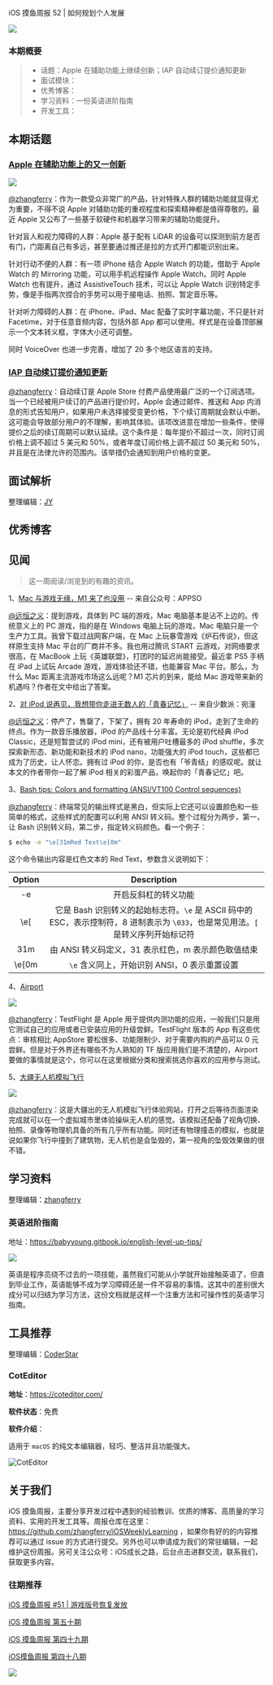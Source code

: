 iOS 摸鱼周报 52 | 如何规划个人发展

![](http://cdn.zhangferry.com/Images/moyu_weekly_cover.jpeg)

### 本期概要

> * 话题：Apple 在辅助功能上继续创新；IAP 自动续订提价通知更新
> * 面试模块：
> * 优秀博客：
> * 学习资料：一份英语进阶指南
> * 开发工具：

## 本期话题

### [Apple 在辅助功能上的又一创新](https://www.apple.com/newsroom/2022/05/apple-previews-innovative-accessibility-features/ "Apple 在辅助功能上的又一创新")

![](http://cdn.zhangferry.com/Images/20220519094126.png)

[@zhangferry](zhangferry.com)：作为一款受众非常广的产品，针对特殊人群的辅助功能就显得尤为重要，不得不说 Apple 对辅助功能的重视程度和探索精神都是值得尊敬的。最近 Apple 又公布了一些基于软硬件和机器学习带来的辅助功能提升。

针对盲人和视力障碍的人群：Apple 基于配有 LiDAR 的设备可以探测到前方是否有门，门距离自己有多远，甚至要通过推还是拉的方式开门都能识别出来。

针对行动不便的人群：有一项 iPhone 结合 Apple Watch 的功能，借助于 Apple Watch 的 Mirroring 功能，可以用手机远程操作 Apple Watch。同时 Apple Watch 也有提升，通过 AssistiveTouch 技术，可以让 Apple Watch 识别特定手势，像是手指两次捏合的手势可以用于接电话、拍照、暂定音乐等。

针对听力障碍的人群：在 iPhone、iPad、Mac 配备了实时字幕功能，不只是针对 Facetime，对于任意音频内容，包括外部 App 都可以使用。样式是在设备顶部展示一个文本转义框，字体大小还可调整。

同时 VoiceOver 也进一步完善，增加了 20 多个地区语言的支持。

### [IAP 自动续订提价通知更新](https://developer.apple.com/news/?id=tpgp89cl "IAP 自动续订提价通知更新")

[@zhangferry](zhangferry.com)：自动续订是 Apple Store 付费产品使用最广泛的一个订阅选项。当一个已经被用户续订的产品进行提价时，Apple 会通过邮件、推送和 App 内消息的形式告知用户，如果用户未选择接受变更价格，下个续订周期就会默认中断。这可能会导致部分用户的不理解，影响其体验。该项改进意在增加一些条件，使得提价之后的续订周期可以默认延续。这个条件是：每年提价不超过一次，同时订阅价格上调不超过 5 美元和 50%，或者年度订阅价格上调不超过 50 美元和 50%，并且是在法律允许的范围内。该举措仍会通知到用户价格的变更。

## 面试解析

整理编辑：[JY](https://juejin.cn/user/1574156380931144)



## 优秀博客



## 见闻

> 这一周阅读/浏览到的有趣的资讯。

1、[Mac 与游戏无缘，M1 来了也没用](https://mp.weixin.qq.com/s/z10cepyRBFVPql52Ym1m0g) -- 来自公众号：APPSO

[@远恒之义](https://github.com/eternaljust)：提到游戏，具体到 PC 端的游戏，Mac 电脑基本是沾不上边的。传统意义上的 PC 游戏，指的是在 Windows 电脑上玩的游戏，Mac 电脑只是一个生产力工具。我曾下载过战网客户端，在 Mac 上玩暴雪游戏《炉石传说》，但这样原生支持 Mac 平台的厂商并不多。我也用过腾讯 START 云游戏，对网络要求很高，在 MacBook 上玩《英雄联盟》，打团时的延迟尚能接受。最近拿 PS5 手柄在 iPad 上试玩 Arcade 游戏，游戏体验还不错，也能兼容 Mac 平台。那么，为什么 Mac 距离主流游戏市场这么远呢？M1 芯片的到来，能给 Mac 游戏带来新的机遇吗？作者在文中给出了答案。

2、[对 iPod 说再见，我想带你走进无数人的「青春记忆」](https://sspai.com/post/73225 "对 iPod 说再见，我想带你走进无数人的「青春记忆」") -- 来自少数派：宛潼

[@远恒之义](https://github.com/eternaljust)：停产了，售罄了，下架了，拥有 20 年寿命的 iPod，走到了生命的终点。作为一款音乐播放器，iPod 的产品线十分丰富。无论是初代经典 iPod Classic，还是短暂尝试的 iPod mini，还有被用户吐槽最多的 iPod shuffle，多次探索新形态、新功能和新技术的 iPod nano，功能强大的 iPod touch，这些都已成为了历史，让人怀恋。拥有过 iPod 的你，是否也有「爷青结」的感叹呢。就让本文的作者带你一起了解 iPod 相关的彩蛋产品，唤起你的「青春记忆」吧。

3、[Bash tips: Colors and formatting (ANSI/VT100 Control sequences)](https://misc.flogisoft.com/bash/tip_colors_and_formatting "Bash tips: Colors and formatting (ANSI/VT100 Control sequences)")

[@zhangferry](zhangferry.com)：终端常见的输出样式是黑白，但实际上它还可以设置颜色和一些简单的格式，这些样式的配置可以利用 ANSI 转义码。整个过程分为两步，第一，让 Bash 识别转义码，第二步，指定转义码颜色。看一个例子：

```bash
$ echo -e "\e[31mRed Text\e[0m"
```

这个命令输出内容是红色文本的 Red Text，参数含义说明如下：

| Option |                         Description                          |
| :----: | :----------------------------------------------------------: |
|   -e   |                     开启反斜杠的转义功能                     |
|  \e[   | 它是 Bash 识别转义的起始标志符。`\e` 是 ASCII 码中的 ESC，表示控制符，8 进制表示为 `\033`，也是常见用法。`[` 是转义序列开始标记符 |
|  31m   |     由 ANSI 转义码定义，31 表示红色，m 表示颜色取值结束      |
| \e[0m  |         `\e` 含义同上，开始识别 ANSI，0 表示重置设置         |

4、[Airport](https://app.airport.community/ "Airport")

![](http://cdn.zhangferry.com/Images/airport_screenshoot.jpeg)

[@zhangferry](zhangferry.com)：TestFlight 是 Apple 用于提供内测功能的应用，一般我们只是用它测试自己的应用或者已安装应用的升级尝鲜。TestFlight 版本的 App 有这些优点：审核相比 AppStore 要松很多、功能限制少、对于需要内购的产品可以 0 元尝鲜。但是对于外界还有哪些不为人熟知的 TF 版应用我们是不清楚的，Airport 要做的事情就是这个，你可以在这里根据分类和搜索挑选你喜欢的应用参与测试。

5、[大疆无人机模拟飞行](https://start.dji.com/ "大疆无人机模拟飞行")

![](http://cdn.zhangferry.com/Images/20220519114451.png)

[@zhangferry](zhangferry.com)：这是大疆出的无人机模拟飞行体验网站，打开之后等待页面渲染完成就可以在一个虚拟城市里体验操纵无人机的感觉。该模拟还配备了视角切换、拍照、录像等物理机具备的所有几乎所有功能。同时还有物理撞击的模拟，也就是说如果你飞行中撞到了建筑物，无人机也是会坠毁的，第一视角的坠毁效果做的很不错。

## 学习资料

整理编辑：[zhangferry](https://zhangferry.com)

### 英语进阶指南

地址：https://babyyoung.gitbook.io/english-level-up-tips/

![](http://cdn.zhangferry.com/Images/20220518204154.png)

英语是程序员绕不过去的一项技能，虽然我们可能从小学就开始接触英语了，但直到毕业工作，英语能够不成为学习障碍还是一件不容易的事情。这其中的差别很大成分可以归结为学习方法，这份文档就是这样一个注重方法和可操作性的英语学习指南。

## 工具推荐

整理编辑：[CoderStar](https://mp.weixin.qq.com/mp/homepage?__biz=MzU4NjQ5NDYxNg==&hid=1&sn=659c56a4ceebb37b1824979522adbb15&scene=18)

### CotEditor

**地址**：https://coteditor.com/

**软件状态**：免费

**软件介绍**：

适用于 `macOS` 的纯文本编辑器，轻巧、整洁并且功能强大。

![CotEditor](http://cdn.zhangferry.com/screenshot@2x.png)



## 关于我们

iOS 摸鱼周报，主要分享开发过程中遇到的经验教训、优质的博客、高质量的学习资料、实用的开发工具等。周报仓库在这里：https://github.com/zhangferry/iOSWeeklyLearning ，如果你有好的的内容推荐可以通过 issue 的方式进行提交。另外也可以申请成为我们的常驻编辑，一起维护这份周报。另可关注公众号：iOS成长之路，后台点击进群交流，联系我们，获取更多内容。

### 往期推荐

[iOS 摸鱼周报 #51 | 游戏版号恢复发放](https://mp.weixin.qq.com/s/ogjhELipiVFRaYJkT2NQwA)

[iOS 摸鱼周报 第五十期](https://mp.weixin.qq.com/s/6IS0RlytWxjeRHyh0f2fXA)

[iOS 摸鱼周报 第四十九期](https://mp.weixin.qq.com/s/6GvVh8_CJmsm1dp-CfIRvw)

[iOS摸鱼周报 第四十八期](https://mp.weixin.qq.com/s/br4DUrrtj9-VF-VXnTIcZw)

![](http://cdn.zhangferry.com/Images/WechatIMG384.jpeg)
